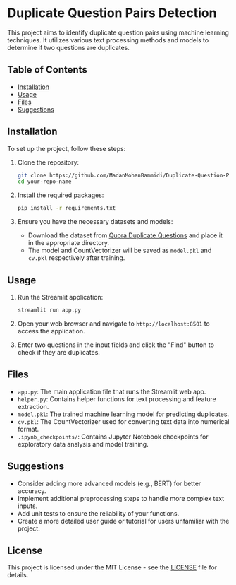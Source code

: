# Duplicate Question Pairs Detection

This project aims to identify duplicate question pairs using machine learning techniques. It utilizes various text processing methods and models to determine if two questions are duplicates.

## Table of Contents
- [Installation](#installation)
- [Usage](#usage)
- [Files](#files)
- [Suggestions](#suggestions)

## Installation

To set up the project, follow these steps:

1. Clone the repository:
   ```bash
   git clone https://github.com/MadanMohanBammidi/Duplicate-Question-Pairs.git
   cd your-repo-name
   ```

2. Install the required packages:
   ```bash
   pip install -r requirements.txt
   ```

3. Ensure you have the necessary datasets and models:
   - Download the dataset from [Quora Duplicate Questions](https://www.kaggle.com/c/quora-duplicate-questions/data) and place it in the appropriate directory.
   - The model and CountVectorizer will be saved as `model.pkl` and `cv.pkl` respectively after training.

## Usage

1. Run the Streamlit application:
   ```bash
   streamlit run app.py
   ```

2. Open your web browser and navigate to `http://localhost:8501` to access the application.

3. Enter two questions in the input fields and click the "Find" button to check if they are duplicates.

## Files

- `app.py`: The main application file that runs the Streamlit web app.
- `helper.py`: Contains helper functions for text processing and feature extraction.
- `model.pkl`: The trained machine learning model for predicting duplicates.
- `cv.pkl`: The CountVectorizer used for converting text data into numerical format.
- `.ipynb_checkpoints/`: Contains Jupyter Notebook checkpoints for exploratory data analysis and model training.

## Suggestions

- Consider adding more advanced models (e.g., BERT) for better accuracy.
- Implement additional preprocessing steps to handle more complex text inputs.
- Add unit tests to ensure the reliability of your functions.
- Create a more detailed user guide or tutorial for users unfamiliar with the project.

## License

This project is licensed under the MIT License - see the [LICENSE](LICENSE) file for details.